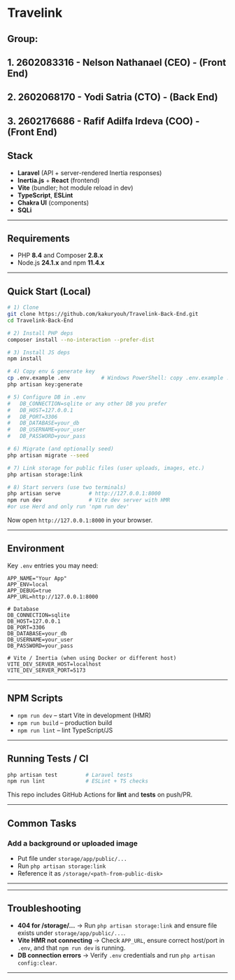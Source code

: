 # Travelink

## Group:
## 1. 2602083316 - Nelson Nathanael (CEO) - (Front End)
## 2. 2602068170 - Yodi Satria (CTO) - (Back End)
## 3. 2602176686 - Rafif Adilfa Irdeva (COO) - (Front End)

## Stack
- **Laravel** (API + server-rendered Inertia responses)
- **Inertia.js** + **React** (frontend)
- **Vite** (bundler; hot module reload in dev)
- **TypeScript**, **ESLint**
- **Chakra UI** (components)
- **SQLi**

---

## Requirements
- PHP **8.4** and Composer **2.8.x**
- Node.js **24.1.x** and npm **11.4.x**

---

## Quick Start (Local)

```bash
# 1) Clone
git clone https://github.com/kakuryouh/Travelink-Back-End.git
cd Travelink-Back-End

# 2) Install PHP deps
composer install --no-interaction --prefer-dist

# 3) Install JS deps
npm install

# 4) Copy env & generate key
cp .env.example .env          # Windows PowerShell: copy .env.example .env
php artisan key:generate

# 5) Configure DB in .env
#   DB_CONNECTION=sqlite or any other DB you prefer
#   DB_HOST=127.0.0.1
#   DB_PORT=3306
#   DB_DATABASE=your_db
#   DB_USERNAME=your_user
#   DB_PASSWORD=your_pass

# 6) Migrate (and optionally seed)
php artisan migrate --seed

# 7) Link storage for public files (user uploads, images, etc.)
php artisan storage:link

# 8) Start servers (use two terminals)
php artisan serve         # http://127.0.0.1:8000
npm run dev               # Vite dev server with HMR
#or use Herd and only run 'npm run dev' 
```

Now open `http://127.0.0.1:8000` in your browser.

---

## Environment
Key `.env` entries you may need:

```dotenv
APP_NAME="Your App"
APP_ENV=local
APP_DEBUG=true
APP_URL=http://127.0.0.1:8000

# Database
DB_CONNECTION=sqlite
DB_HOST=127.0.0.1
DB_PORT=3306
DB_DATABASE=your_db
DB_USERNAME=your_user
DB_PASSWORD=your_pass

# Vite / Inertia (when using Docker or different host)
VITE_DEV_SERVER_HOST=localhost
VITE_DEV_SERVER_PORT=5173
```

---

## NPM Scripts
- `npm run dev` – start Vite in development (HMR)
- `npm run build` – production build
- `npm run lint` – lint TypeScript/JS

---

## Running Tests / CI
```bash
php artisan test         # Laravel tests
npm run lint             # ESLint + TS checks
```

This repo includes GitHub Actions for **lint** and **tests** on push/PR.

---

## Common Tasks

### Add a background or uploaded image
- Put file under `storage/app/public/...`
- Run `php artisan storage:link`
- Reference it as `/storage/<path-from-public-disk>`

---

---

## Troubleshooting
- **404 for /storage/...** → Run `php artisan storage:link` and ensure file exists under `storage/app/public/...`.
- **Vite HMR not connecting** → Check `APP_URL`, ensure correct host/port in `.env`, and that `npm run dev` is running.
- **DB connection errors** → Verify `.env` credentials and run `php artisan config:clear`.

---
